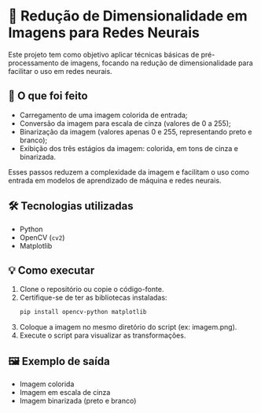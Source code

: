 # 🧠 Redução de Dimensionalidade em Imagens para Redes Neurais

Este projeto tem como objetivo aplicar técnicas básicas de pré-processamento de imagens, focando na redução de dimensionalidade para facilitar o uso em redes neurais.

## 📌 O que foi feito

- Carregamento de uma imagem colorida de entrada;
- Conversão da imagem para escala de cinza (valores de 0 a 255);
- Binarização da imagem (valores apenas 0 e 255, representando preto e branco);
- Exibição dos três estágios da imagem: colorida, em tons de cinza e binarizada.

Esses passos reduzem a complexidade da imagem e facilitam o uso como entrada em modelos de aprendizado de máquina e redes neurais.

## 🛠 Tecnologias utilizadas

- Python
- OpenCV (`cv2`)
- Matplotlib

## 💡 Como executar

1. Clone o repositório ou copie o código-fonte.
2. Certifique-se de ter as bibliotecas instaladas:
   ```bash
   pip install opencv-python matplotlib
   ```
3. Coloque a imagem no mesmo diretório do script (ex: imagem.png).
4. Execute o script para visualizar as transformações.

## 🖼 Exemplo de saída

- Imagem colorida
- Imagem em escala de cinza
- Imagem binarizada (preto e branco)



